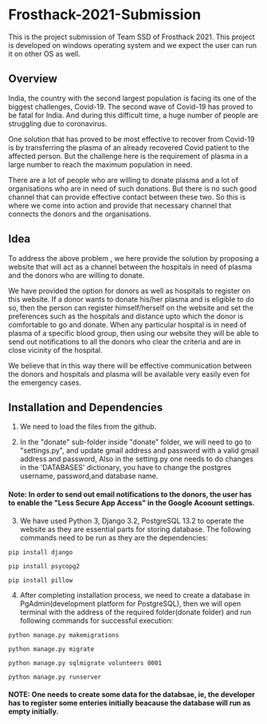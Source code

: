 # Frosthack-2021-Submission
This is the project submission of Team SSD of Frosthack 2021. This project is developed on windows operating system and we expect the user can run it on other OS as well.

## Overview
India, the country with the second largest population is facing its one of the biggest challenges, Covid-19. The second wave of Covid-19 has proved to be fatal for India. And during this difficult time, a huge number of people are struggling due to coronavirus.

One solution that has proved to be most effective to recover from Covid-19 is by transferring the plasma of an already recovered Covid patient to the affected person. But the challenge here is the requirement of plasma in a large number to reach the maximum population in need. 

There are a lot of people who are willing to donate plasma and a lot of organisations who are in need of such donations. But there is no such good channel that can provide effective contact between these two. So this is where we come into action and provide that necessary channel that connects the donors and the organisations.

## Idea
To address the above problem , we here provide the solution by proposing a website that will act as a channel between the hospitals in need of plasma and the donors who are willing to donate.

We have provided the option for donors as well as hospitals to register on this website. If a donor wants to donate his/her plasma and is eligible to do so, then the person can register himself/herself on the website and set the preferences such as the hospitals and distance upto which the donor is comfortable to go and donate. When any particular hospital is in need of plasma of a specific blood group, then using our website they will be able to send out notifications to all the donors who clear the criteria and are in close vicinity of the hospital.

We believe that in this way there will be effective communication between the donors and hospitals and plasma will be available very easily even for the emergency cases.

## Installation and Dependencies


1) We need to load the files from the github.

2) In the "donate" sub-folder inside "donate" folder, we will need to go to "settings.py", and update gmail address and password with a valid gmail address and password, Also in the setting.py one needs to do changes in the 'DATABASES' dictionary, you have to change the postgres username, password,and database name.

#### Note: In order to send out email notifications to the donors, the user has to enable the "Less Secure App Access" in the Google Acoount settings.

3) We have used Python 3, Django 3.2, PostgreSQL 13.2 to operate the website as they are essential parts for storing database.
The following commands need to be run as they are the dependencies:

```pip install django```

```pip install psycopg2```

```pip install pillow```

4) After completing installation process, we need to create a database in PgAdmin(development platform for PostgreSQL), then we will open terminal with the address of the required folder(donate folder) and run following commands for successful execution:

```python manage.py makemigrations```

```python manage.py migrate```

```python manage.py sqlmigrate volunteers 0001```

```python manage.py runserver```

#### NOTE: One needs to create some data for the databsae, ie, the developer has to register some enteries initially beacause the database will run as empty initially.


